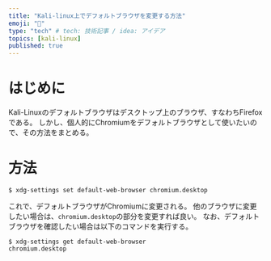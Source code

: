 ```yaml
---
title: "Kali-linux上でデフォルトブラウザを変更する方法"
emoji: "💭"
type: "tech" # tech: 技術記事 / idea: アイデア
topics: [kali-linux]
published: true
---
```

# はじめに
Kali-Linuxのデフォルトブラウザはデスクトップ上のブラウザ、すなわちFirefoxである。
しかし、個人的にChromiumをデフォルトブラウザとして使いたいので、その方法をまとめる。

# 方法
```shell
$ xdg-settings set default-web-browser chromium.desktop
```
これで、デフォルトブラウザがChromiumに変更される。
他のブラウザに変更したい場合は、`chromium.desktop`の部分を変更すれば良い。
なお、デフォルトブラウザを確認したい場合は以下のコマンドを実行する。
```shell
$ xdg-settings get default-web-browser
chromium.desktop
```